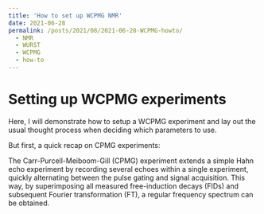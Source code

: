 ```yaml
---
title: 'How to set up WCPMG NMR'
date: 2021-06-28
permalink: /posts/2021/08/2021-06-28-WCPMG-howto/
  - NMR
  - WURST
  - WCPMG
  - how-to
---
```

# Setting up WCPMG experiments

Here, I will demonstrate how to setup a WCPMG experiment and lay out the usual thought process when deciding which parameters to use.

But first, a quick recap on CPMG experiments:

The Carr-Purcell-Meiboom-Gill (CPMG) experiment extends a simple Hahn echo experiment by recording several echoes within a single experiment, quickly alternating between the pulse gating and signal acquisition. This way, by superimposing all measured free-induction decays (FIDs) and subsequent Fourier transformation (FT), a regular frequency spectrum can be obtained.



